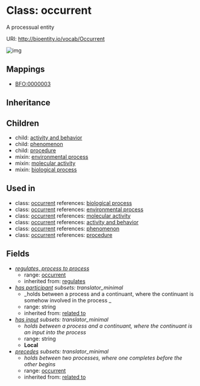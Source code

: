 # Class: occurrent


A processual entity

URI: http://bioentity.io/vocab/Occurrent

![img](http://yuml.me/diagram/nofunky/class/\[Occurrent]^-\[ActivityAndBehavior],%20\[Occurrent]^-\[Phenomenon],%20\[Occurrent]^-\[Procedure],%20)
## Mappings

 * [BFO:0000003](http://purl.obolibrary.org/obo/BFO_0000003)
## Inheritance

## Children

 *  child: [activity and behavior](ActivityAndBehavior.md)
 *  child: [phenomenon](Phenomenon.md)
 *  child: [procedure](Procedure.md)
 *  mixin: [environmental process](EnvironmentalProcess.md)
 *  mixin: [molecular activity](MolecularActivity.md)
 *  mixin: [biological process](BiologicalProcess.md)
## Used in

 *  class: [occurrent](Occurrent.md) references: [biological process](BiologicalProcess.md)
 *  class: [occurrent](Occurrent.md) references: [environmental process](EnvironmentalProcess.md)
 *  class: [occurrent](Occurrent.md) references: [molecular activity](MolecularActivity.md)
 *  class: [occurrent](Occurrent.md) references: [activity and behavior](ActivityAndBehavior.md)
 *  class: [occurrent](Occurrent.md) references: [phenomenon](Phenomenon.md)
 *  class: [occurrent](Occurrent.md) references: [procedure](Procedure.md)
## Fields

 * _[regulates, process to process](regulates_process_to_process.md)_
    * range: [occurrent](Occurrent.md)
    * inherited from: [regulates](regulates.md)
 * _[has participant](has_participant.md) *subsets: translator_minimal*_
    * _holds between a process and a continuant, where the continuant is somehow involved in the process _
    * range: string
    * inherited from: [related to](related_to.md)
 * _[has input](has_input.md) *subsets: translator_minimal*_
    * _holds between a process and a continuant, where the continuant is an input into the process_
    * range: string
    * __Local__
 * _[precedes](precedes.md) *subsets: translator_minimal*_
    * _holds between two processes, where one completes before the other begins_
    * range: [occurrent](Occurrent.md)
    * inherited from: [related to](related_to.md)
